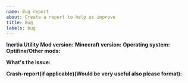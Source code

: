```yaml
---
name: Bug report
about: Create a report to help us improve
title: Bug
labels: bug
---
```


**Inertia Utility Mod version:** 
**Minecraft version:** 
**Operating system:** 
**Optifine/Other mods:** 

**What's the issue:** 

**Crash-report(if applicable)(Would be very useful also please format):**
